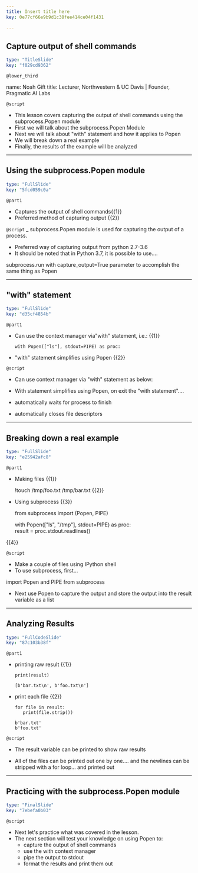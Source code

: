 ```yaml
---
title: Insert title here
key: 0e77cf66e9b9d1c38fee414ce04f1431

---
```

## Capture output of shell commands

```yaml
type: "TitleSlide"
key: "f029cd9362"
```

`@lower_third`

name: Noah Gift
title: Lecturer, Northwestern & UC Davis | Founder, Pragmatic AI Labs


`@script`
- This lesson covers capturing the output of shell commands using the subprocess.Popen module
- First we will talk about the subprocess.Popen Module
- Next we will talk about "with" statement and how it applies to Popen
- We will break down a real example
- Finally, the results of the example will be analyzed


---
## Using the subprocess.Popen module

```yaml
type: "FullSlide"
key: "5fcd059c0a"
```

`@part1`
- Captures the output of shell commands{{1}}
- Preferred method of capturing output {{2}}


`@script`
_ subprocess.Popen module is used for capturing the output of a process.
- Preferred way of capturing output from python 2.7-3.6
- It should be noted that in Python 3.7, it is possible to use....
 
subprocess.run with  capture_output=True parameter to accomplish the same thing as Popen


---
## "with" statement

```yaml
type: "FullSlide"
key: "d35cf4854b"
```

`@part1`
- Can use the context manager via"with" statement, i.e.:  {{1}}

      with Popen(["ls"], stdout=PIPE) as proc:


- "with" statement simplifies using Popen  {{2}}


`@script`
- Can use context manager via "with" statement as below:

- With statement simplifies using Popen, on exit the "with statement"....

- automatically waits for process to finish
- automatically closes file descriptors


---
## Breaking down a real example

```yaml
type: "FullSlide"
key: "e25942afc8"
```

`@part1`
- Making files  {{1}}


     !touch /tmp/foo.txt /tmp/bar.txt 
{{2}}


- Using subprocess {{3}}



     from subprocess import (Popen, PIPE)

     with Popen(["ls", "/tmp"], stdout=PIPE) as proc:    
          result = proc.stdout.readlines()

{{4}}


`@script`
- Make a couple of files using IPython shell
- To use subprocess, first...
 
import Popen and PIPE from subprocess


- Next use Popen to capture the output and store the output into the result variable as a list


---
## Analyzing Results

```yaml
type: "FullCodeSlide"
key: "87c103b38f"
```

`@part1`
- printing raw result {{1}}

      print(result)

      [b'bar.txt\n', b'foo.txt\n']
- print each file {{2}}

      for file in result:
         print(file.strip())

      b'bar.txt'
      b'foo.txt'


`@script`
- The result variable can be printed to show raw results

- All of the files can be printed out one by one....
 and the newlines can be stripped with a for loop...
and printed out


---
## Practicing with the subprocess.Popen module

```yaml
type: "FinalSlide"
key: "7ebefa0b03"
```

`@script`
- Next let's practice what was covered in the lesson.
- The next section will test your knowledge on using Popen to:
  - capture the output of shell commands
  - use the with context manager  
  - pipe the output to stdout
  - format the results and print them out

